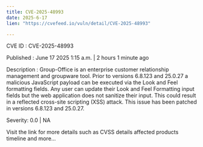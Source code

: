 ```yaml
---
title: CVE-2025-48993
date: 2025-6-17
lien: "https://cvefeed.io/vuln/detail/CVE-2025-48993"

---
```


CVE ID : CVE-2025-48993

Published :  June 17
2025
1:15 a.m. | 2 hours
1 minute ago

Description : Group-Office is an enterprise customer relationship management and groupware tool. Prior to versions 6.8.123 and 25.0.27
a malicious JavaScript payload can be executed via the Look and Feel formatting fields. Any user can update their Look and Feel Formatting input fields
but the web application does not sanitize their input. This could result in a reflected cross-site scripting (XSS) attack. This issue has been patched in versions 6.8.123 and 25.0.27.

Severity: 0.0 | NA

Visit the link for more details
such as CVSS details
affected products
timeline
and more...
